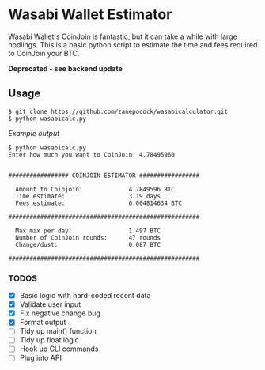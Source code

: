 # Wasabi Wallet Estimator

Wasabi Wallet's CoinJoin is fantastic, but it can take a while with large hodlings.
This is a basic python script to estimate the time and fees required to CoinJoin your BTC.

**Deprecated - see backend update**

## Usage
```
$ git clone https://github.com/zanepocock/wasabicalculator.git
$ python wasabicalc.py
```

*Example output*

```
$ python wasabicalc.py
Enter how much you want to CoinJoin: 4.78495960


################# COINJOIN ESTIMATOR #################

  Amount to Coinjoin:             4.7849596 BTC
  Time estimate:                  3.19 days
  Fees estimate:                  0.004814634 BTC

######################################################

  Max mix per day:                1.497 BTC
  Number of CoinJoin rounds:      47 rounds
  Change/dust:                    0.087 BTC

######################################################
```

### TODOS
- [x] Basic logic with hard-coded recent data
- [x] Validate user input
- [x] Fix negative change bug
- [x] Format output
- [ ] Tidy up main() function
- [ ] Tidy up float logic
- [ ] Hook up CLI commands
- [ ] Plug into API